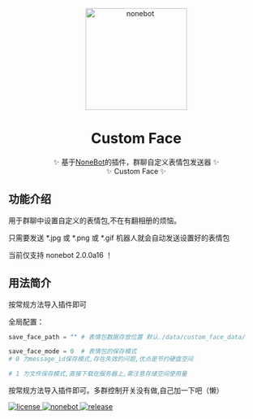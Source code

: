 <p align="center">
  <a href="https://v2.nonebot.dev/"><img src="https://v2.nonebot.dev/logo.png" width="200" height="200" alt="nonebot"></a>
</p>
<div align="center">

  # Custom Face
  ✨ 基于[NoneBot](https://github.com/nonebot/nonebot2)的插件，群聊自定义表情包发送器 ✨
  </br>
  ✨ Custom Face ✨
</div>

## 功能介绍

用于群聊中设置自定义的表情包,不在有翻相册的烦恼。

只需要发送 *.jpg 或 *.png 或 *.gif 机器人就会自动发送设置好的表情包

当前仅支持 nonebot 2.0.0a16 ！

## 用法简介

按常规方法导入插件即可

全局配置：

```python
save_face_path = "" # 表情包数据存放位置 默认./data/custom_face_data/

save_face_mode = 0  # 表情包的保存模式 
# 0 为message_id保存模式,存在失效的问题,优点是节约硬盘空间 

# 1 为文件保存模式,直接下载在服务器上,需注意存储空间使用量
```

按常规方法导入插件即可。多群控制开关没有做,自己加一下吧（懒）

<a href="https://github.com/Utmost-Happiness-Planet/uhpstatus/blob/main/LICENSE">
    <img src="https://img.shields.io/badge/license-MIT-orange" alt="license">
  </a>
  
  <a href="https://github.com/nonebot/nonebot2">
    <img src="https://img.shields.io/badge/nonebot-v2-red" alt="nonebot">
  </a> 
  
  <a href="">
    <img src="https://img.shields.io/badge/release-v1.0-blueviolet" alt="release">
</a>
